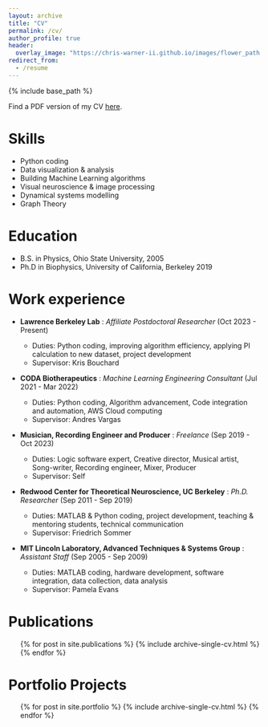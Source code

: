```yaml
---
layout: archive
title: "CV"
permalink: /cv/
author_profile: true
header:
  overlay_image: "https://chris-warner-ii.github.io/images/flower_path.JPG"
redirect_from:
  - /resume
---
```


{% include base_path %}

Find a PDF version of my CV [here](https://chris-warner-ii.github.io/files/Warner_resume.pdf).

Skills
======
* Python coding
* Data visualization & analysis
* Building Machine Learning algorithms
* Visual neuroscience & image processing
* Dynamical systems modelling
* Graph Theory

Education
======
* B.S. in Physics, Ohio State University, 2005
* Ph.D in Biophysics, University of California, Berkeley 2019

Work experience
======

* **Lawrence Berkeley Lab** : *Affiliate Postdoctoral Researcher* (Oct 2023 - Present)
  * Duties: Python coding, improving algorithm efficiency, applying PI calculation to new dataset, project development
  * Supervisor: Kris Bouchard 

* **CODA Biotherapeutics** : *Machine Learning Engineering Consultant* (Jul 2021 - Mar 2022) 
  * Duties: Python coding, Algorithm advancement, Code integration and automation, AWS Cloud computing 
  * Supervisor: Andres Vargas  

* **Musician, Recording Engineer and Producer** : *Freelance*  (Sep 2019 - Oct 2023)
  * Duties: Logic software expert, Creative director, Musical artist, Song-writer, Recording engineer, Mixer, Producer 
  * Supervisor: Self  

* **Redwood Center for Theoretical Neuroscience, UC Berkeley** : *Ph.D. Researcher* (Sep 2011 - Sep 2019)
  * Duties: MATLAB & Python coding, project development, teaching & mentoring students, technical communication
  * Supervisor: Friedrich Sommer  

* **MIT Lincoln Laboratory, Advanced Techniques & Systems Group** : *Assistant Staff* (Sep 2005 - Sep 2009)
  * Duties: MATLAB coding, hardware development, software integration, data collection, data analysis 
  * Supervisor: Pamela Evans   
  

Publications
======
  <ul>{% for post in site.publications %}
    {% include archive-single-cv.html %}
  {% endfor %}</ul>

Portfolio Projects
======
  <ol>{% for post in site.portfolio %}
    {% include archive-single-cv.html %}
  {% endfor %}</ol>  
  
<!--  
Talks
======
  <ul>{% for post in site.talks %}
    {% include archive-single-talk-cv.html %}
  {% endfor %}</ul>
  
Teaching
======
  <ul>{% for post in site.teaching %}
    {% include archive-single-cv.html %}
  {% endfor %}</ul>


  
Service and leadership
======
* 

-->  
